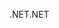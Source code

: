 <span data-ttu-id="b8b3c-101">.NET</span><span class="sxs-lookup"><span data-stu-id="b8b3c-101">.NET</span></span>
